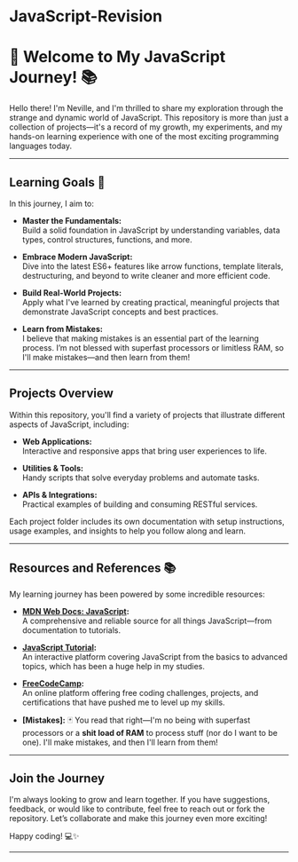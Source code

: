 # JavaScript-Revision

# 🚀 Welcome to My JavaScript Journey! 📚

Hello there! I'm Neville, and I'm thrilled to share my exploration through the strange and dynamic world of JavaScript. This repository is more than just a collection of projects—it's a record of my growth, my experiments, and my hands-on learning experience with one of the most exciting programming languages today.

---

## Learning Goals 🎯

In this journey, I aim to:

- **Master the Fundamentals:**  
  Build a solid foundation in JavaScript by understanding variables, data types, control structures, functions, and more.

- **Embrace Modern JavaScript:**  
  Dive into the latest ES6+ features like arrow functions, template literals, destructuring, and beyond to write cleaner and more efficient code.

- **Build Real-World Projects:**  
  Apply what I've learned by creating practical, meaningful projects that demonstrate JavaScript concepts and best practices.

- **Learn from Mistakes:**  
  I believe that making mistakes is an essential part of the learning process. I’m not blessed with superfast processors or limitless RAM, so I'll make mistakes—and then learn from them!

---

## Projects Overview

Within this repository, you'll find a variety of projects that illustrate different aspects of JavaScript, including:

- **Web Applications:**  
  Interactive and responsive apps that bring user experiences to life.

- **Utilities & Tools:**  
  Handy scripts that solve everyday problems and automate tasks.

- **APIs & Integrations:**  
  Practical examples of building and consuming RESTful services.

Each project folder includes its own documentation with setup instructions, usage examples, and insights to help you follow along and learn.

---

## Resources and References 📚

My learning journey has been powered by some incredible resources:

- **[MDN Web Docs: JavaScript](https://developer.mozilla.org/en-US/docs/Web/JavaScript):**  
  A comprehensive and reliable source for all things JavaScript—from documentation to tutorials.

- **[JavaScript Tutorial](https://www.javascripttutorial.net):**  
  An interactive platform covering JavaScript from the basics to advanced topics, which has been a huge help in my studies.

- **[FreeCodeCamp](https://www.freecodecamp.org):**  
  An online platform offering free coding challenges, projects, and certifications that have pushed me to level up my skills.

- **[Mistakes]:** 🃏
  You read that right—I'm no being with superfast processors or a **shit load of RAM** to process stuff (nor do I want to be one). I'll make mistakes, and then I'll learn from them!

---

## Join the Journey

I'm always looking to grow and learn together. If you have suggestions, feedback, or would like to contribute, feel free to reach out or fork the repository. Let’s collaborate and make this journey even more exciting!

Happy coding! 💻✨

---

